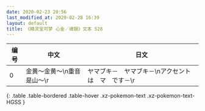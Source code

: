 ```yaml
---
date: 2020-02-23 20:56
last_modified_at: 2020-02-28 16:39
layout: default
title: 《精灵宝可梦 心金／魂银》文本 528
---
```

| 编号 | 中文 | 日文 |
| ---- | ---- | ---- |
| 0 | 金黄～金黄～\n重音是山～\r | ヤマブキ－　ヤマブキ－\nアクセントは　マ　です－\r |
{: .table .table-bordered .table-hover .xz-pokemon-text .xz-pokemon-text-HGSS }